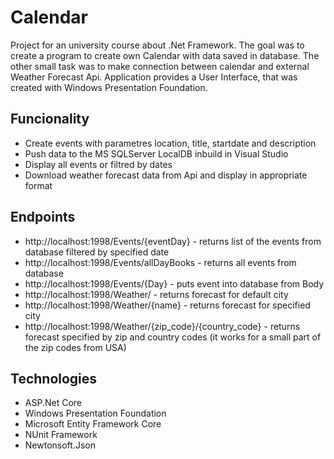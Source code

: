 # Calendar
Project for an university course about .Net Framework.
The goal was to create a program to create own Calendar with data saved in database.
The other small task was to make connection between calendar and external Weather Forecast Api.
Application provides a User Interface, that was created with Windows Presentation Foundation.

## Funcionality 
- Create events with parametres location, title, startdate and description
- Push data to the MS SQLServer LocalDB inbuild in Visual Studio
- Display all events or filtred by dates
- Download weather forecast data from Api and display in appropriate format

## Endpoints
- http://localhost:1998/Events/{eventDay} - returns list of the events from database filtered by specified date
- http://localhost:1998/Events/allDayBooks - returns all events from database
- http://localhost:1998/Events/{Day} - puts event into database from Body
- http://localhost:1998/Weather/ - returns forecast for default city 
- http://localhost:1998/Weather/{name} - returns forecast for specified city 
- http://localhost:1998/Weather/{zip_code}/{country_code} - returns forecast specified by zip and country codes (it works for a small part of the zip codes from USA)

## Technologies
- ASP.Net Core
- Windows Presentation Foundation
- Microsoft Entity Framework Core
- NUnit Framework
- Newtonsoft.Json
